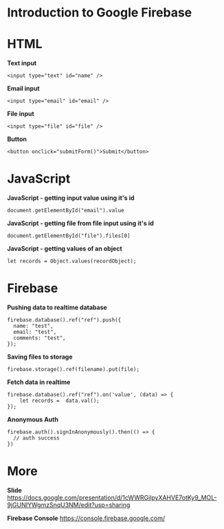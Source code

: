 # Introduction to Google Firebase

# HTML
**Text input**
```
<input type="text" id="name" />
```

**Email input**
```
<input type="email" id="email" />
```

**File input**
```
<input type="file" id="file" />
```

**Button**
```
<button onclick="submitForm()">Submit</button>
```

# JavaScript
**JavaScript - getting input value using it's id**
```
document.getElementById("email").value
```

**JavaScript - getting file from file input using it's id**
```
document.getElementById("file").files[0]
```

**JavaScript - getting values of an object**
```
let records = Object.values(recordObject);
```

# Firebase
**Pushing data to realtime database**

```
firebase.database().ref("ref").push({
  name: "test",
  email: "test",
  comments: "test",
});
```

**Saving files to storage**
```
firebase.storage().ref(filename).put(file);
```

**Fetch data in realtime**
```
firebase.database().ref("ref").on('value', (data) => {
    let records =  data.val();
});
```


**Anonymous Auth**
```
firebase.auth().signInAnonymously().then(() => {
  // auth success
})
```

# More
**Slide**
https://docs.google.com/presentation/d/1cWWRGilpyXAHVE7otKy9_MOL-9jGUNIYWgmzSnqU3NM/edit?usp=sharing

**Firebase Console**
https://console.firebase.google.com/
